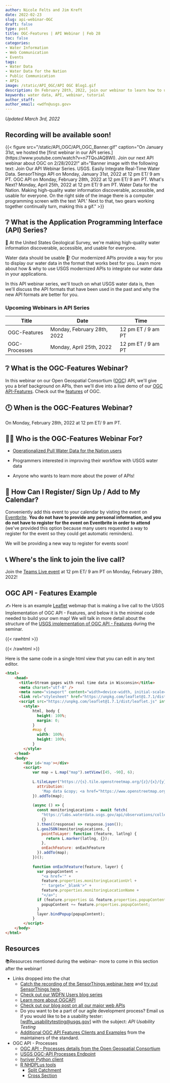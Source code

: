 ```yaml
---
author: Nicole Felts and Jim Kreft
date: 2022-02-23
slug: api-webinar-OGC
draft: false
type: post
title: OGC-Features | API Webinar | Feb 28
toc: false
categories: 
- Water Information
- Web Communication
- Events
tags:
- Water Data
- Water Data for the Nation
- Public Communication
- APIs
image: /static/API_OGC/API OGC Blog1.gif
description: On February 28th, 2022, join our webinar to learn how to use USGS Application Programming Interfaces to serve your unique water data display needs.
keywords: water data, API, webinar, tutorial
author_staff: 
author_email: <wdfn@usgs.gov>
---
```


*Updated March 3rd, 2022*

## Recording will be available soon!

<div class="grid-row">
{{< figure src="/static/API_OGC/API_OGC_Banner.gif" caption="On January 31st, we hosted the [first webinar in our API series.](https://www.youtube.com/watch?v=n7TQoJAQ8WI). Join our next API webinar about OGC on 2/28/2022!" alt="Banner image with the following text: Join Our API Webinar Series. USGS. Easily Integrate Real-Time Water Data. SensorThings API on Monday, January 31st, 2022 at 12 pm ET/ 9 am PT. OGC API on Monday, February 28th, 2022 at 12 pm ET/ 9 am PT. What's Next? Monday, April 25th, 2022 at 12 pm ET/ 9 am PT. Water Data for the Nation. Making high-quality water information discoverable, accessible, and usable for everyone. On the right side of the image there is a computer programming screen with the text 'API.' Next to that, two gears working together continually turn, making this a gif." >}}
</div>

## ❔ What is the Application Programming Interface (API) Series?
🙌 At the United States Geological Survey, we're making high-quality water information discoverable, accessible, and usable for everyone.

Water data should be usable 🦾! Our modernized APIs provide a way for you to display our water data in the format that works best for you. Learn more about how & why to use USGS modernized APIs to integrate our water data in your applications.

In this API webinar series, we'll touch on what USGS water data is, then we'll discuss the API formats that have been used in the past and why the new API formats are better for you.

### Upcoming Webinars in API Series
| Title | Date | Time |
|------|----------|-------|
OGC-Features | Monday, February 28th, 2022 | 12 pm ET / 9 am PT
OGC-Processes | Monday, April 25th, 2022 | 12 pm ET / 9 am PT

## ❔ What is the OGC-Features Webinar?
In this webinar on our Open Geospatial Consortium ([OGC](https://ogcapi.ogc.org/)) API, we'll give you a brief background on APIs, then we'll dive into a live demo of our [OGC API-Features](https://labs.waterdata.usgs.gov/api/observations/swagger-ui/index.html?url=/api/observations/v3/api-docs#/Observations%20-%20OGC%20api). Check out the [features](https://ogcapi.ogc.org/features/) of OGC.

## 🕛 When is the OGC-Features Webinar?
On Monday, February 28th, 2022 at 12 pm ET/ 9 am PT.


## 👩‍💻 Who is the OGC-Features Webinar For?
- [Operationalized Pull Water Data for the Nation users](https://waterdata.usgs.gov/blog/user_operational_pull/)

- Programmers interested in improving their workflow with USGS water data

- Anyone who wants to learn more about the power of APIs!


## 📆 How Can I Register/ Sign Up / Add to My Calendar?
Conveniently add this event to your calendar by visting the event on [Eventbrite](https://www.eventbrite.com/e/ogc-apis-easily-integrate-real-time-water-data-tickets-252218772137?aff=ebdsoporgprofile). <b>You do not have to provide any personal information, and you do not have to register for the event on Eventbrite in order to attend</b> (we've provided this option because many users requested a way to register for the event so they could get automatic reminders).
  
We will be providing a new way to register for events soon!

## 📞 Where's the link to join the live call?

Join the [Teams Live event](https://teams.microsoft.com/l/meetup-join/19%3ameeting_NDQ5NzE2ZTYtNDg0ZS00MjI2LWFhMDAtYWU1YzIxYzE3OTA0%40thread.v2/0?context=%7b%22Tid%22%3a%220693b5ba-4b18-4d7b-9341-f32f400a5494%22%2c%22Oid%22%3a%2274c01c76-7d2c-4555-94ec-9e22ecb44037%22%2c%22IsBroadcastMeeting%22%3atrue%7d&btype=a&role=a) at 12 pm ET/ 9 am PT on Monday, February 28th, 2022!

## OGC API - Features Example

✍ Here is an example [Leaflet](https://leafletjs.com/) webmap that is making a live call to the USGS Implementation of OGC API - Features, and below it is the minimal code needed to build your own map! We will talk in more detail about the structure of the [USGS implementation of OGC API - Features](https://labs.waterdata.usgs.gov/api/observations/swagger-ui/index.html?url=/api/observations/v3/api-docs#/Observations%20-%20OGC%20api) during the seminar.

{{< rawhtml >}}
<link rel="stylesheet" href="https://unpkg.com/leaflet@1.7.1/dist/leaflet.css" integrity="sha512-xodZBNTC5n17Xt2atTPuE1HxjVMSvLVW9ocqUKLsCC5CXdbqCmblAshOMAS6/keqq/sMZMZ19scR4PsZChSR7A==" crossorigin=""/>
<script src="https://unpkg.com/leaflet@1.7.1/dist/leaflet.js" integrity="sha512-XQoYMqMTK8LvdxXYG3nZ448hOEQiglfqkJs1NOQV44cWnUrBc8PkAOcXy20w0vlaXaVUearIOBhiXZ5V3ynxwA==" crossorigin=""></script>
<div id='map'></div>
<script> 

    var map = L.map("map").setView([45, -90], 6);

    L.tileLayer("https://{s}.tile.openstreetmap.org/{z}/{x}/{y}.png", {
      attribution:
        'Map data &copy; <a href="https://www.openstreetmap.org/copyright">OpenStreetMap</a> contributors, '
    }).addTo(map);

    (async () => {
      const monitoringLocations = await fetch(
        "https://labs.waterdata.usgs.gov/api/observations/collections/RTS/items?stateFIPS=US%3A55&monitoringLocationType=Stream&active=true&f=json&limit=1000",
        {}
      ).then((response) => response.json());
      L.geoJSON(monitoringLocations, {
        pointToLayer: function (feature, latlng) {
          return L.marker(latlng, {});
        },
        onEachFeature: onEachFeature
      }).addTo(map);
    })();

    function onEachFeature(feature, layer) {
      var popupContent =
        "<a href='" +
        feature.properties.monitoringLocationUrl +
        "' target='_blank'>" +
        feature.properties.monitoringLocationName +
        "</a>";
      if (feature.properties && feature.properties.popupContent) {
        popupContent += feature.properties.popupContent;
      }
      layer.bindPopup(popupContent);
    }
</script>
{{< /rawhtml >}}

Here is the same code in a single html view that you can edit in any text editor.

```html
<html>
    <head>
      <title>Stream gages with real time data in Wisconsin</title>
      <meta charset="utf-8" />
      <meta name="viewport" content="width=device-width, initial-scale=1.0">
      <link rel="stylesheet" href="https://unpkg.com/leaflet@1.7.1/dist/leaflet.css" integrity="sha512-xodZBNTC5n17Xt2atTPuE1HxjVMSvLVW9ocqUKLsCC5CXdbqCmblAshOMAS6/keqq/sMZMZ19scR4PsZChSR7A==" crossorigin=""/>
      <script src="https://unpkg.com/leaflet@1.7.1/dist/leaflet.js" integrity="sha512-XQoYMqMTK8LvdxXYG3nZ448hOEQiglfqkJs1NOQV44cWnUrBc8PkAOcXy20w0vlaXaVUearIOBhiXZ5V3ynxwA==" crossorigin=""></script>
        <style>
            html, body {
              height: 100%;
              margin: 0;
            }
            #map {
              width: 100%;
              height: 100%;
            }
        </style>
    </head>
    <body>
        <div id='map'></div>
        <script>
            var map = L.map("map").setView([45, -90], 6);
        
            L.tileLayer("https://{s}.tile.openstreetmap.org/{z}/{x}/{y}.png", {
              attribution:
                'Map data &copy; <a href="https://www.openstreetmap.org/copyright">OpenStreetMap</a> contributors, '
            }).addTo(map);
        
            (async () => {
              const monitoringLocations = await fetch(
                "https://labs.waterdata.usgs.gov/api/observations/collections/RTS/items?stateFIPS=US%3A55&monitoringLocationType=Stream&active=true&f=json&limit=1000",
                {}
              ).then((response) => response.json());
              L.geoJSON(monitoringLocations, {
                pointToLayer: function (feature, latlng) {
                  return L.marker(latlng, {});
                },
                onEachFeature: onEachFeature
              }).addTo(map);
            })();
        
            function onEachFeature(feature, layer) {
              var popupContent =
                "<a href='" +
                feature.properties.monitoringLocationUrl +
                "' target='_blank'>" +
                feature.properties.monitoringLocationName +
                "</a>";
              if (feature.properties && feature.properties.popupContent) {
                popupContent += feature.properties.popupContent;
              }
              layer.bindPopup(popupContent);
            }
        </script>
    </body>
</html>
```
## Resources

📚Resources mentioned during the webinar- more to come in this section after the webinar!


- Links dropped into the chat
    - [Catch the recording of the SensorThings webinar here](https://www.youtube.com/watch?v=n7TQoJAQ8WI) and [try out SensorThings here](https://labs.waterdata.usgs.gov/sta/v1.1/).
    - [Check out our WDFN Users blog series](https://waterdata.usgs.gov/blog/user_wdfn/)
    - [Learn more about OGCAPI](www.ogcapi.ogc.org)
    - [Check out our blog post on all our major web APIs](https://waterdata.usgs.gov/blog/api_catalog/)
    - Do you want to be a part of our agile development process? Email us if you would like to be a usability tester: [wdfn_usabilitytesting@usgs.gov] with the subject: *API Usability Testing*
    - [Additional OGC API Features Clients and Examples](https://github.com/opengeospatial/ogcapi-features/blob/master/implementations/clients/README.md) from the maintainers of the standard.
- OGC API - Processes
    - [OGC API - Processes details from the Open Geospatial Consortium](https://ogcapi.ogc.org/processes/)
    - [USGS OGC-API Processes Endpoint](https://labs.waterdata.usgs.gov/api/nldi/pygeoapi/processes?f=html)
    - [hyriver Python client](https://hyriver.readthedocs.io/en/latest/notebooks/pygeoapi.html)
    - [R NHDPLus tools](https://usgs-r.github.io/nhdplusTools/)
        - [Split Catchment](https://usgs-r.github.io/nhdplusTools/reference/get_split_catchment.html)
        - [Cross Section](https://usgs-r.github.io/nhdplusTools/reference/get_xs_points.html)

